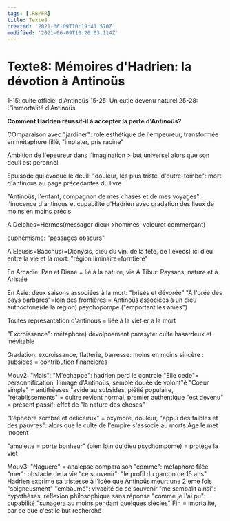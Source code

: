 ```yaml
---
tags: [.RB/FR]
title: Texte8
created: '2021-06-09T10:19:41.570Z'
modified: '2021-06-09T10:20:03.114Z'
---
```


# Texte8: Mémoires d'Hadrien: la dévotion à Antinoüs

1-15: culte officiel d'Antinoüs
15-25: Un cutle devenu naturel
25-28: L'immortalité d'Antinoüs

**Comment Hadrien réussit-il à accepter la perte d'Antinoüs?**

COmparaison avec "jardiner": role esthétique de l'empeureur, transformée en métaphore fillé, "implater, pris racine"

Ambition de l'epeureur dans l'imagination > but universel alors que son deuil est peronnel

Epuisode qui évoque le deuil: "douleur, les plus triste, d'outre-tombe": mort d'antinous au page précedantes du livre

"Antinoüs, l'enfant, compagnon de mes chases et de mes voyages": l'inocence d'antinous et cupabilité d'Hadrien
avec gradation des lieux de moins en moins précis

A Delphes=Hermes(messager dieu<->hommes, voleuret commerçant)

euphémisme: "passages obscurs"

A Eleusis=Bacchus(=Dionysis, dieu du vin, de la fête, de l'execs) ici dieu entre la vie et la mort: "région liminaire=forntiere"

En Arcadie: Pan et Diane = lié à la nature, vie
A Tibur: Paysans, nature et à Aristée

En Asie: deux saisons associées à la mort: "brisés et dévorée"
"A l'orée des pays barbares"=loin des frontières = Antinoüs associées à un dieu authoctone(de la région) psychopompe ("emportant les ames")

Toutes represantation d'antinous = liée à la viet er a la mort

"Excroissance": métaphore) dévolpoement parasyte: culte hasardeux et inévitable

Gradation: excroissance, flatterie, barresse: moins en moins sincère : subsides = contribution financieres


Mouv2:
"Mais": 
"M'échappe": hadrien perd le controle
"Elle cede"= personnification, l'image d'Antinoüs, semble douée de volont"é
"Coeur simple" = antithèeses "avide au subsides, piétié populaire, "rétablissements" = cultre revient normal, premier authentique
"est devenu" = présent passif: effet de "la nature des choses"

"l'éphebre sombre et déliceirux" = oxymore, douleur,
"appui des faibles et des pauvres": alors que le culte de l'empire s'associe au morts
Age le met inocent

"amulette = porte bonheur" (bien loin du dieu psychompome) = protège la viet

Mouv3:
"Naguère" = analepse
comparaison "comme": métaphore filée
"mer": obstacle de la vie
"ce souvenir": "le profil du garcon de 15 ans"
Hadrien exprime sa tristesse à l'idée que Antinoüs meurt une 2 eme fois
"soigneusment"
"embaumé": vivacité de ce souvenir
"me sembalit ainsi": hypothèses, réflexion philosophique sans réponse
"comme je l'ai pu": cupabilité
"sunagera au moins pendant quelques siècles"
Fin = imortalité, par ce que c'est le but recherché
